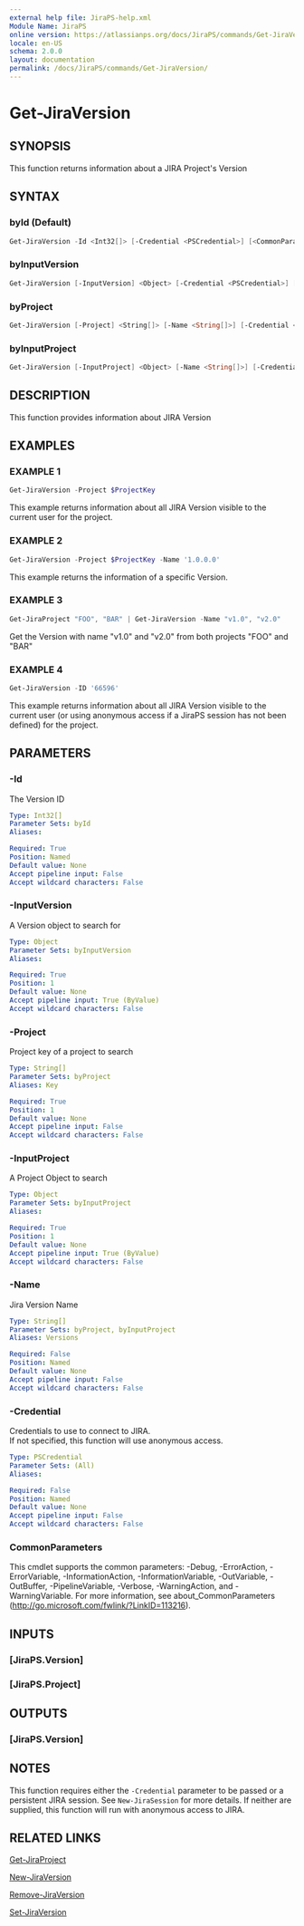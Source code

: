 ```yaml
---
external help file: JiraPS-help.xml
Module Name: JiraPS
online version: https://atlassianps.org/docs/JiraPS/commands/Get-JiraVersion/
locale: en-US
schema: 2.0.0
layout: documentation
permalink: /docs/JiraPS/commands/Get-JiraVersion/
---
```

# Get-JiraVersion

## SYNOPSIS

This function returns information about a JIRA Project's Version

## SYNTAX

### byId (Default)

```powershell
Get-JiraVersion -Id <Int32[]> [-Credential <PSCredential>] [<CommonParameters>]
```

### byInputVersion

```powershell
Get-JiraVersion [-InputVersion] <Object> [-Credential <PSCredential>] [<CommonParameters>]
```

### byProject

```powershell
Get-JiraVersion [-Project] <String[]> [-Name <String[]>] [-Credential <PSCredential>] [<CommonParameters>]
```

### byInputProject

```powershell
Get-JiraVersion [-InputProject] <Object> [-Name <String[]>] [-Credential <PSCredential>] [<CommonParameters>]
```

## DESCRIPTION

This function provides information about JIRA Version

## EXAMPLES

### EXAMPLE 1

```powershell
Get-JiraVersion -Project $ProjectKey
```

This example returns information about all JIRA Version visible to the current user for the project.

### EXAMPLE 2

```powershell
Get-JiraVersion -Project $ProjectKey -Name '1.0.0.0'
```

This example returns the information of a specific Version.

### EXAMPLE 3

```powershell
Get-JiraProject "FOO", "BAR" | Get-JiraVersion -Name "v1.0", "v2.0"
```

Get the Version with name "v1.0" and "v2.0" from both projects "FOO" and "BAR"

### EXAMPLE 4

```powershell
Get-JiraVersion -ID '66596'
```

This example returns information about all JIRA Version visible to the current user
(or using anonymous access if a JiraPS session has not been defined) for the project.

## PARAMETERS

### -Id

The Version ID

```yaml
Type: Int32[]
Parameter Sets: byId
Aliases:

Required: True
Position: Named
Default value: None
Accept pipeline input: False
Accept wildcard characters: False
```

### -InputVersion

A Version object to search for

```yaml
Type: Object
Parameter Sets: byInputVersion
Aliases:

Required: True
Position: 1
Default value: None
Accept pipeline input: True (ByValue)
Accept wildcard characters: False
```

### -Project

Project key of a project to search

```yaml
Type: String[]
Parameter Sets: byProject
Aliases: Key

Required: True
Position: 1
Default value: None
Accept pipeline input: False
Accept wildcard characters: False
```

### -InputProject

A Project Object to search

```yaml
Type: Object
Parameter Sets: byInputProject
Aliases:

Required: True
Position: 1
Default value: None
Accept pipeline input: True (ByValue)
Accept wildcard characters: False
```

### -Name

Jira Version Name

```yaml
Type: String[]
Parameter Sets: byProject, byInputProject
Aliases: Versions

Required: False
Position: Named
Default value: None
Accept pipeline input: False
Accept wildcard characters: False
```

### -Credential

Credentials to use to connect to JIRA.  
If not specified, this function will use anonymous access.

```yaml
Type: PSCredential
Parameter Sets: (All)
Aliases:

Required: False
Position: Named
Default value: None
Accept pipeline input: False
Accept wildcard characters: False
```

### CommonParameters

This cmdlet supports the common parameters: -Debug, -ErrorAction, -ErrorVariable, -InformationAction, -InformationVariable, -OutVariable, -OutBuffer, -PipelineVariable, -Verbose, -WarningAction, and -WarningVariable.
For more information, see about_CommonParameters (http://go.microsoft.com/fwlink/?LinkID=113216).

## INPUTS

### [JiraPS.Version]

### [JiraPS.Project]

## OUTPUTS

### [JiraPS.Version]

## NOTES

This function requires either the `-Credential` parameter to be passed or a persistent JIRA session.
See `New-JiraSession` for more details.
If neither are supplied, this function will run with anonymous access to JIRA.

## RELATED LINKS

[Get-JiraProject](../Get-JiraProject/)

[New-JiraVersion](../New-JiraVersion/)

[Remove-JiraVersion](../Remove-JiraVersion/)

[Set-JiraVersion](../Set-JiraVersion/)
